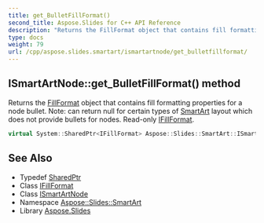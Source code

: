 ```yaml
---
title: get_BulletFillFormat()
second_title: Aspose.Slides for C++ API Reference
description: "Returns the FillFormat object that contains fill formatting properties for a node bullet. Note: can return null for certain types of SmartArt layout which does not provide bullets for nodes. Read-only IFillFormat."
type: docs
weight: 79
url: /cpp/aspose.slides.smartart/ismartartnode/get_bulletfillformat/
---
```

## ISmartArtNode::get_BulletFillFormat() method


Returns the [FillFormat](../../../aspose.slides/fillformat/) object that contains fill formatting properties for a node bullet. Note: can return null for certain types of [SmartArt](../../smartart/) layout which does not provide bullets for nodes. Read-only [IFillFormat](../../../aspose.slides/ifillformat/).

```cpp
virtual System::SharedPtr<IFillFormat> Aspose::Slides::SmartArt::ISmartArtNode::get_BulletFillFormat()=0
```

## See Also

* Typedef [SharedPtr](../../system/sharedptr/)
* Class [IFillFormat](../../aspose.slides/ifillformat/)
* Class [ISmartArtNode](./)
* Namespace [Aspose::Slides::SmartArt](../)
* Library [Aspose.Slides](../../)